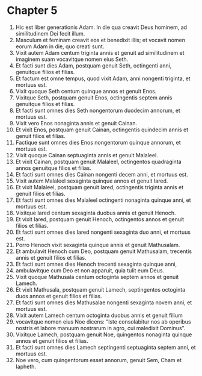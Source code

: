 # Chapter 5
1. Hic est liber generationis Adam. In die qua creavit Deus hominem, ad similitudinem Dei fecit illum.  
2. Masculum et feminam creavit eos et benedixit illis; et vocavit nomen eorum Adam in die, quo creati sunt.  
3. Vixit autem Adam centum triginta annis et genuit ad similitudinem et imaginem suam vocavitque nomen eius Seth.  
4. Et facti sunt dies Adam, postquam genuit Seth, octingenti anni, genuitque filios et filias.  
5. Et factum est omne tempus, quod vixit Adam, anni nongenti triginta, et mortuus est.  
6. Vixit quoque Seth centum quinque annos et genuit Enos.  
7. Vixitque Seth, postquam genuit Enos, octingentis septem annis genuitque filios et filias.  
8. Et facti sunt omnes dies Seth nongentorum duodecim annorum, et mortuus est.  
9. Vixit vero Enos nonaginta annis et genuit Cainan.  
10. Et vixit Enos, postquam genuit Cainan, octingentis quindecim annis et genuit filios et filias.  
11. Factique sunt omnes dies Enos nongentorum quinque annorum, et mortuus est.  
12. Vixit quoque Cainan septuaginta annis et genuit Malaleel.  
13. Et vixit Cainan, postquam genuit Malaleel, octingentos quadraginta annos genuitque filios et filias.  
14. Et facti sunt omnes dies Cainan nongenti decem anni, et mortuus est.  
15. Vixit autem Malaleel sexaginta quinque annos et genuit Iared.  
16. Et vixit Malaleel, postquam genuit Iared, octingentis triginta annis et genuit filios et filias.  
17. Et facti sunt omnes dies Malaleel octingenti nonaginta quinque anni, et mortuus est.  
18. Vixitque Iared centum sexaginta duobus annis et genuit Henoch.  
19. Et vixit Iared, postquam genuit Henoch, octingentos annos et genuit filios et filias.  
20. Et facti sunt omnes dies Iared nongenti sexaginta duo anni, et mortuus est.  
21. Porro Henoch vixit sexaginta quinque annis et genuit Mathusalam.  
22. Et ambulavit Henoch cum Deo, postquam genuit Mathusalam, trecentis annis et genuit filios et filias.  
23. Et facti sunt omnes dies Henoch trecenti sexaginta quinque anni,  
24. ambulavitque cum Deo et non apparuit, quia tulit eum Deus.  
25. Vixit quoque Mathusala centum octoginta septem annos et genuit Lamech.  
26. Et vixit Mathusala, postquam genuit Lamech, septingentos octoginta duos annos et genuit filios et filias.  
27. Et facti sunt omnes dies Mathusalae nongenti sexaginta novem anni, et mortuus est.  
28. Vixit autem Lamech centum octoginta duobus annis et genuit filium  
29. vocavitque nomen eius Noe dicens: “Iste consolabitur nos ab operibus nostris et labore manuum nostrarum in agro, cui maledixit Dominus”.  
30. Vixitque Lamech, postquam genuit Noe, quingentos nonaginta quinque annos et genuit filios et filias.  
31. Et facti sunt omnes dies Lamech septingenti septuaginta septem anni, et mortuus est.  
32. Noe vero, cum quingentorum esset annorum, genuit Sem, Cham et Iapheth.
